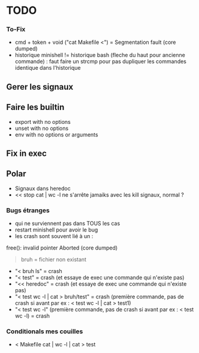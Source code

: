 # TODO

### To-Fix
- cmd + token + void ("cat Makefile <") = Segmentation fault (core dumped)
- historique minishell != historique bash (fleche du haut pour ancienne commande) : faut faire un strcmp pour pas dupliquer les commandes identique dans l'historique

## Gerer les signaux

## Faire les builtin
- export with no options
- unset with no options
- env with no options or arguments

## Fix in exec


## Polar
- Signaux dans heredoc
- << stop cat | wc -l
ne s'arrête jamaiks avec les kill signaux, normal ?

### Bugs étranges
- qui ne surviennent pas dans TOUS les cas
- restart minishell pour avoir le bug
- les crash sont souvent lié à un :

free(): invalid pointer
Aborted (core dumped)

> bruh = fichier non existant

- "< bruh ls" = crash
- "< test" = crash
(et essaye de exec une commande qui n'existe pas)
- "<< heredoc" = crash
(et essaye de exec une commande qui n'existe pas)
- "< test wc -l | cat > bruh/test"
= crash
(première commande, pas de crash si avant par ex : < test wc -l | cat > test1)
- "< test wc -l"
(première commande, pas de crash si avant par ex : < test wc -l)
= crash

### Conditionals mes couilles
- < Makefile cat | wc -l | cat > test